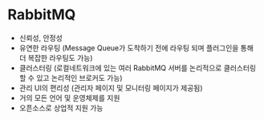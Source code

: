 # RabbitMQ
- 신뢰성, 안정성
- 유연한 라우팅 (Message Queue가 도착하기 전에 라우팅 되며 플러그인을 통해 더 복잡한 라우팅도 가능)
- 클러스터링 (로컬네트워크에 있는 여러 RabbitMQ 서버를 논리적으로 클러스터링할 수 있고 논리적인 브로커도 가능)
- 관리 UI의 편리성 (관리자 페이지 및 모니터링 페이지가 제공됨)
- 거의 모든 언어 및 운영체제를 지원
- 오픈소스로 상업적 지원 가능